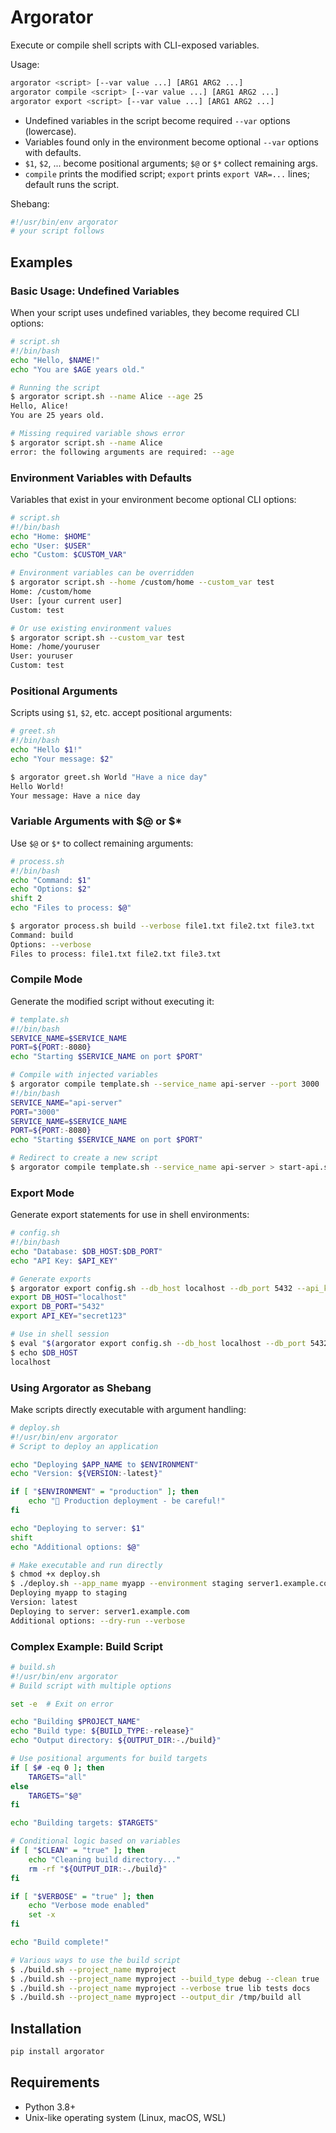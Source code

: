 # Argorator

Execute or compile shell scripts with CLI-exposed variables.

Usage:

```bash
argorator <script> [--var value ...] [ARG1 ARG2 ...]
argorator compile <script> [--var value ...] [ARG1 ARG2 ...]
argorator export <script> [--var value ...] [ARG1 ARG2 ...]
```

- Undefined variables in the script become required `--var` options (lowercase).
- Variables found only in the environment become optional `--var` options with defaults.
- `$1`, `$2`, ... become positional arguments; `$@` or `$*` collect remaining args.
- `compile` prints the modified script; `export` prints `export VAR=...` lines; default runs the script.

Shebang:

```sh
#!/usr/bin/env argorator
# your script follows
```

## Examples

### Basic Usage: Undefined Variables

When your script uses undefined variables, they become required CLI options:

```bash
# script.sh
#!/bin/bash
echo "Hello, $NAME!"
echo "You are $AGE years old."
```

```bash
# Running the script
$ argorator script.sh --name Alice --age 25
Hello, Alice!
You are 25 years old.

# Missing required variable shows error
$ argorator script.sh --name Alice
error: the following arguments are required: --age
```

### Environment Variables with Defaults

Variables that exist in your environment become optional CLI options:

```bash
# script.sh
#!/bin/bash
echo "Home: $HOME"
echo "User: $USER"
echo "Custom: $CUSTOM_VAR"
```

```bash
# Environment variables can be overridden
$ argorator script.sh --home /custom/home --custom_var test
Home: /custom/home
User: [your current user]
Custom: test

# Or use existing environment values
$ argorator script.sh --custom_var test
Home: /home/youruser
User: youruser
Custom: test
```

### Positional Arguments

Scripts using `$1`, `$2`, etc. accept positional arguments:

```bash
# greet.sh
#!/bin/bash
echo "Hello $1!"
echo "Your message: $2"
```

```bash
$ argorator greet.sh World "Have a nice day"
Hello World!
Your message: Have a nice day
```

### Variable Arguments with $@ or $*

Use `$@` or `$*` to collect remaining arguments:

```bash
# process.sh
#!/bin/bash
echo "Command: $1"
echo "Options: $2"
shift 2
echo "Files to process: $@"
```

```bash
$ argorator process.sh build --verbose file1.txt file2.txt file3.txt
Command: build
Options: --verbose
Files to process: file1.txt file2.txt file3.txt
```

### Compile Mode

Generate the modified script without executing it:

```bash
# template.sh
#!/bin/bash
SERVICE_NAME=$SERVICE_NAME
PORT=${PORT:-8080}
echo "Starting $SERVICE_NAME on port $PORT"
```

```bash
# Compile with injected variables
$ argorator compile template.sh --service_name api-server --port 3000
#!/bin/bash
SERVICE_NAME="api-server"
PORT="3000"
SERVICE_NAME=$SERVICE_NAME
PORT=${PORT:-8080}
echo "Starting $SERVICE_NAME on port $PORT"

# Redirect to create a new script
$ argorator compile template.sh --service_name api-server > start-api.sh
```

### Export Mode

Generate export statements for use in shell environments:

```bash
# config.sh
#!/bin/bash
echo "Database: $DB_HOST:$DB_PORT"
echo "API Key: $API_KEY"
```

```bash
# Generate exports
$ argorator export config.sh --db_host localhost --db_port 5432 --api_key secret123
export DB_HOST="localhost"
export DB_PORT="5432"
export API_KEY="secret123"

# Use in shell session
$ eval "$(argorator export config.sh --db_host localhost --db_port 5432 --api_key secret123)"
$ echo $DB_HOST
localhost
```

### Using Argorator as Shebang

Make scripts directly executable with argument handling:

```bash
# deploy.sh
#!/usr/bin/env argorator
# Script to deploy an application

echo "Deploying $APP_NAME to $ENVIRONMENT"
echo "Version: ${VERSION:-latest}"

if [ "$ENVIRONMENT" = "production" ]; then
    echo "🚨 Production deployment - be careful!"
fi

echo "Deploying to server: $1"
shift
echo "Additional options: $@"
```

```bash
# Make executable and run directly
$ chmod +x deploy.sh
$ ./deploy.sh --app_name myapp --environment staging server1.example.com --dry-run --verbose
Deploying myapp to staging
Version: latest
Deploying to server: server1.example.com
Additional options: --dry-run --verbose
```

### Complex Example: Build Script

```bash
# build.sh
#!/usr/bin/env argorator
# Build script with multiple options

set -e  # Exit on error

echo "Building $PROJECT_NAME"
echo "Build type: ${BUILD_TYPE:-release}"
echo "Output directory: ${OUTPUT_DIR:-./build}"

# Use positional arguments for build targets
if [ $# -eq 0 ]; then
    TARGETS="all"
else
    TARGETS="$@"
fi

echo "Building targets: $TARGETS"

# Conditional logic based on variables
if [ "$CLEAN" = "true" ]; then
    echo "Cleaning build directory..."
    rm -rf "${OUTPUT_DIR:-./build}"
fi

if [ "$VERBOSE" = "true" ]; then
    echo "Verbose mode enabled"
    set -x
fi

echo "Build complete!"
```

```bash
# Various ways to use the build script
$ ./build.sh --project_name myproject
$ ./build.sh --project_name myproject --build_type debug --clean true
$ ./build.sh --project_name myproject --verbose true lib tests docs
$ ./build.sh --project_name myproject --output_dir /tmp/build all
```

## Installation

```bash
pip install argorator
```

## Requirements

- Python 3.8+
- Unix-like operating system (Linux, macOS, WSL)
